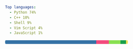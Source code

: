 ``` yaml
Top languages:
  - Python 74%
  - C++ 10%
  - Shell 9%
  - Vim Script 4%
  - JavaScript 1%
```

[![Languages bar](bar.svg)](https://github.com/search?q=user%3Aqiz-li&type=code)
